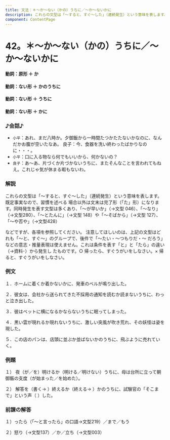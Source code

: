 ```yaml
---
title: 文法：＊～か～ない（かの）うちに／～か～ないかに
description: これらの文型は「～すると、すぐ～した」（連続発生）という意味を表します。既定事実なので、習慣を述べる 場合以外は文末は完了形（「た」形）になります。同時発生を表す文型は多くあり、「～が早いか」（→文型 046）、「～なり」（→文型280）、「～とたんに」（→文型 148）や「～そばから」（→文型 127）、「～や否や」（→文型428）
component: ContentPage
---
```



# 42。＊～か～ない（かの）うちに／～か～ないかに
#### 動詞：原形 ＋ か
#### 動詞：ない形 ＋ かのうちに
#### 動詞：ない形 ＋ うちに
#### 動詞：ない形 ＋ かに
### ♪会話♪
- `小平`：あれ、まだ八時か。夕御飯から一時間たつかたたないかなのに、なんだかお腹が空いたなあ。 良子：今、食器を洗い終わったばかりなのに・・・。
- `小平`：口に入る物なら何でもいいから、何かないの？
- `良子`：あ～あ、片づくか片づかないうちに、またそんなことを言われてもねえ。これじゃ気が休まる暇もないわ。
### 解説
これらの文型は「～すると、すぐ～した」（連続発生）という意味を表します。既定事実なので、習慣を述べる 場合以外は文末は完了形（「た」形）になります。同時発生を表す文型は多くあり、「～が早いか」（→文型 046）、「～なり」（→文型280）、「～とたんに」（→文型 148）や「～そばから」（→文型 127）、「～や否や」（→文型428）

などですが、各項を参照してください。 注意してほしいのは、上記の文型はどれも「～と、すぐ～」のグループで、後件で「～たい・～つもりだ・～
だろう」などの意志・推量表現は使えません。これは条件を表す「と」と「たら」の違い（→資料･）から発生し たものです。○ 帰ったら、すぐうがいをしなさい。× 帰ると、すぐうがいをしなさい。
### 例文
１．ホームに着くか着かないかに、発車のベルが鳴り出した。

２．彼女は、会社から送られてきた不採用の通知を読むか読まないうちに、わっと泣き出した。

３．彼はベットに横になるかならないうちに眠ってしまった。

４．黒い雲が現れるか現れないうちに、激しい突風が吹き荒れ、その妖怪は姿を現した。

５．この店のパンは、店頭に並ぶか並ばないかのうちに、飛ぶように売れていく。
### 例題
１） 夜（が／を）明けるか（明ける／明けない）うちに、母は台所に立って朝御飯の支度（が始まった／を始めた）。    

２） 解答を（書く→ ）終えるか（終える→ ）かのうちに、試験官の「そこまで」という声（ ）した。    
### 前課の解答
１）ったら（「～と言ったら」の口語→文型219）／まで／もう

２）怒り（→文型137）／か／立ち（→文型003）
